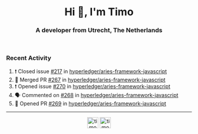 <h1 align="center">Hi 👋, I'm Timo</h1>
<h3 align="center">A developer from Utrecht, The Netherlands</h3>
<br/>
<!-- https://github.com/rahuldkjain/github-profile-readme-generator --!>

<!--  <p align="left"><img src="https://github-readme-stats.vercel.app/api?username=timoglastra&show_icons=true&count_private=true&" alt="timoglastra" /></p> --!>

<!--
Github language stats
<p align="left"><img src="https://github-readme-stats.vercel.app/api/top-langs/?username=timoglastra&layout=compact" alt="timoglastra" /><p>
-->

<!-- Codestats language stats -->
<!-- <p align="left"><img src="https://codestats-readme.vercel.app/api/top-langs/?username=timoglastra&layout=compact&language_count=12" alt="timoglastra" /><p>    --!>
  
<h3>Recent Activity</h3>

<!--START_SECTION:activity-->
1. ❗️ Closed issue [#217](https://github.com/hyperledger/aries-framework-javascript/issues/217) in [hyperledger/aries-framework-javascript](https://github.com/hyperledger/aries-framework-javascript)
2. 🎉 Merged PR [#267](https://github.com/hyperledger/aries-framework-javascript/pull/267) in [hyperledger/aries-framework-javascript](https://github.com/hyperledger/aries-framework-javascript)
3. ❗️ Opened issue [#270](https://github.com/hyperledger/aries-framework-javascript/issues/270) in [hyperledger/aries-framework-javascript](https://github.com/hyperledger/aries-framework-javascript)
4. 🗣 Commented on [#268](https://github.com/hyperledger/aries-framework-javascript/issues/268) in [hyperledger/aries-framework-javascript](https://github.com/hyperledger/aries-framework-javascript)
5. 💪 Opened PR [#269](https://github.com/hyperledger/aries-framework-javascript/pull/269) in [hyperledger/aries-framework-javascript](https://github.com/hyperledger/aries-framework-javascript)
<!--END_SECTION:activity-->

---

<p align="center">
<a href="https://twitter.com/timoglastra" target="blank"><img align="center" src="https://cdn.jsdelivr.net/npm/simple-icons@3.0.1/icons/twitter.svg" alt="timoglastra" height="30" width="30" /></a>
<a href="https://linkedin.com/in/timoglastra" target="blank"><img align="center" src="https://cdn.jsdelivr.net/npm/simple-icons@3.0.1/icons/linkedin.svg" alt="timoglastra" height="30" width="30" /></a>
</p>



